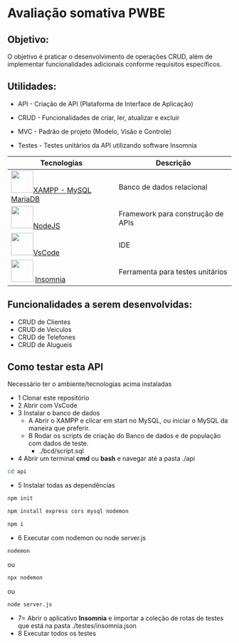 # Avaliação somativa PWBE

## Objetivo:
O objetivo é praticar o desenvolvimento de operações CRUD, além de implementar funcionalidades adicionais conforme requisitos específicos.

## Utilidades:
- API - Criação de API (Plataforma de Interface de Aplicação)

- CRUD - Funcionalidades de criar, ler, atualizar e excluir

- MVC - Padrão de projeto (Modelo, Visão e Controle)

- Testes - Testes unitários da API utilizando software Insomnia

|Tecnologias|Descrição|
|-|-|
|<img src="https://w7.pngwing.com/pngs/717/111/png-transparent-mysql-round-logo-tech-companies-thumbnail.png" style="width:50px;">[XAMPP - MySQL MariaDB](https://www.apachefriends.org/pt_br/index.html)|Banco de dados relacional|
|<img src="https://static-00.iconduck.com/assets.00/node-js-icon-454x512-nztofx17.png" style="width:50px;">[NodeJS](https://nodejs.org/en)|Framework para construção de APIs|
|<img src="https://logowik.com/content/uploads/images/visual-studio-code7642.jpg" style="width:50px;">[VsCode](https://code.visualstudio.com/)|IDE|
|<img src="https://seeklogo.com/images/I/insomnia-logo-A35E09EB19-seeklogo.com.png" style="width:50px;"> [Insomnia](https://insomnia.rest/)|Ferramenta para testes unitários|

## Funcionalidades a serem desenvolvidas:
- CRUD de Clientes
- CRUD de Veiculos
- CRUD de Telefones
- CRUD de Alugueis

## Como testar esta API
Necessário ter o ambiente/tecnologias acima instaladas
- 1 Clonar este repositório
- 2 Abrir com VsCode
- 3 Instalar o banco de dados
    - A Abrir o XAMPP e clicar em start no MySQL, ou iniciar o MySQL da maneira que preferir.
    - B Rodar os scripts de criação do Banco de dados e de população com dados de teste.
        - ./bcd/script.sql
- 4 Abrir um terminal **cmd** ou **bash** e navegar até a pasta ./api
```bash
cd api
```
- 5 Instalar todas as dependências
```bash
npm init

npm install express cors mysql nodemon

npm i
```
- 6 Executar com nodemon ou node server.js
```bash
nodemon
```
ou
```bash
npx nodemon
```
ou
```bash
node server.js
```
- 7= Abrir o aplicativo **Insomnia** e importar a coleção de rotas de testes que está na pasta ./testes/insomnia.json
- 8 Executar todos os testes
